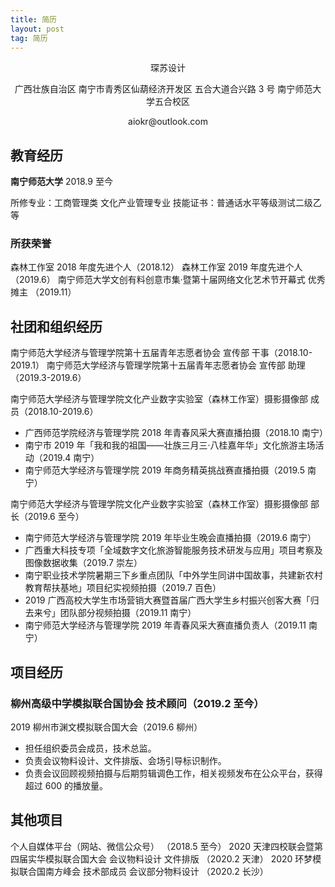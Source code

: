 ```yaml
---
title: 简历
layout: post
tag: 简历
---
```

<p style="text-align: center"> 琛苏设计 </p>

<p style="text-align: center"> 广西壮族自治区 南宁市青秀区仙葫经济开发区 五合大道合兴路 3 号 南宁师范大学五合校区 </p>

<p style="text-align: center"> aiokr@outlook.com </p>

## 教育经历

**南宁师范大学** 2018.9 至今

所修专业：工商管理类 文化产业管理专业
技能证书：普通话水平等级测试二级乙等

### 所获荣誉

森林工作室 2018 年度先进个人（2018.12）
森林工作室 2019 年度先进个人 （2019.6）
南宁师范大学文创有料创意市集·暨第十届网络文化艺术节开幕式 优秀摊主 （2019.11）

## 社团和组织经历

南宁师范大学经济与管理学院第十五届青年志愿者协会 宣传部 干事（2018.10-2019.1）
南宁师范大学经济与管理学院第十五届青年志愿者协会 宣传部 助理（2019.3-2019.6）

南宁师范大学经济与管理学院文化产业数字实验室（森林工作室）摄影摄像部 成员（2018.10-2019.6）

- 广西师范学院经济与管理学院 2018 年青春风采大赛直播拍摄（2018.10 南宁）
- 南宁市 2019 年「我和我的祖国——壮族三月三·八桂嘉年华」文化旅游主场活动（2019.4 南宁）
- 南宁师范大学经济与管理学院 2019 年商务精英挑战赛直播拍摄（2019.5 南宁）

南宁师范大学经济与管理学院文化产业数字实验室（森林工作室）摄影摄像部 部长（2019.6 至今）

- 南宁师范大学经济与管理学院 2019 年毕业生晚会直播拍摄（2019.6 南宁）
- 广西重大科技专项「全域数字文化旅游智能服务技术研发与应用」项目考察及图像数据收集（2019.7 崇左）
- 南宁职业技术学院暑期三下乡重点团队「中外学生同讲中国故事，共建新农村教育帮扶基地」项目纪实视频拍摄（2019.7 百色）
- 2019 广西高校大学生市场营销大赛暨首届广西大学生乡村振兴创客大赛「归去来兮」团队部分视频拍摄（2019.11 南宁）
- 南宁师范大学经济与管理学院 2019 年青春风采大赛直播负责人（2019.11 南宁）

## 项目经历

### 柳州高级中学模拟联合国协会 技术顾问（2019.2 至今）

2019 柳州市渊文模拟联合国大会（2019.6 柳州）

- 担任组织委员会成员，技术总监。
- 负责会议物料设计、文件排版、会场引导标识制作。
- 负责会议回顾视频拍摄与后期剪辑调色工作，相关视频发布在公众平台，获得超过 600 的播放量。

## 其他项目

个人自媒体平台（网站、微信公众号） （2018.5 至今）
2020 天津四校联会暨第四届实华模拟联合国大会 会议物料设计 文件排版 （2020.2 天津）
2020 环梦模拟联合国南方峰会 技术部成员 会议部分物料设计 （2020.2 长沙）